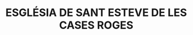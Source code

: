 ---
layout: patrimoni-details
title:  "ESGLÉSIA DE SANT ESTEVE DE LES CASES ROGES"
collections: ["patrimoni-arquitectonic", "bcil-previstos-cbp"]
coordinates:
  - group1:
        - [1.451589295784402, 42.362919506770012]
        - [1.451688750969083, 42.362947553204641]
        - [1.451716261239636, 42.362881167204392]
        - [1.451626970671754, 42.362851589155113]
        - [1.451589295784402, 42.362919506770012]
---